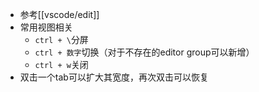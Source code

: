 - 参考[[vscode/edit]]
- 常用视图相关
  - `ctrl + \`分屏
  - `ctrl + 数字`切换（对于不存在的editor group可以新增）
  - `ctrl + w`关闭
- 双击一个tab可以扩大其宽度，再次双击可以恢复